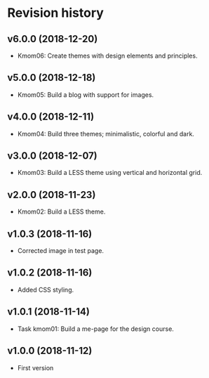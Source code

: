 Revision history
===================

v6.0.0 (2018-12-20)
-------------------

* Kmom06: Create themes with design elements and principles.


v5.0.0 (2018-12-18)
-------------------

* Kmom05: Build a blog with support for images.


v4.0.0 (2018-12-11)
-------------------

* Kmom04: Build three themes; minimalistic, colorful and dark.


v3.0.0 (2018-12-07)
-------------------

* Kmom03: Build a LESS theme using vertical and horizontal grid.


v2.0.0 (2018-11-23)
-------------------

* Kmom02: Build a LESS theme.


v1.0.3 (2018-11-16)
-------------------

* Corrected image in test page.


v1.0.2 (2018-11-16)
-------------------

* Added CSS styling.


v1.0.1 (2018-11-14)
-------------------

* Task kmom01: Build a me-page for the design course.


v1.0.0 (2018-11-12)
-------------------

* First version
